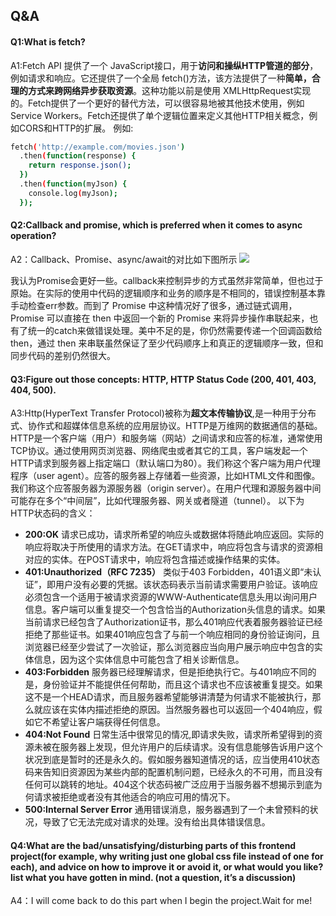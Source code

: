 ## Q&A
#### Q1:What is fetch?
A1:Fetch API 提供了一个 JavaScript接口，用于**访问和操纵HTTP管道的部分**，例如请求和响应。它还提供了一个全局 fetch()方法，该方法提供了一种**简单，合理的方式来跨网络异步获取资源**。这种功能以前是使用  XMLHttpRequest实现的。Fetch提供了一个更好的替代方法，可以很容易地被其他技术使用，例如 Service Workers。Fetch还提供了单个逻辑位置来定义其他HTTP相关概念，例如CORS和HTTP的扩展。
例如:
```sh
fetch('http://example.com/movies.json')
  .then(function(response) {
    return response.json();
  })
  .then(function(myJson) {
    console.log(myJson);
  });
```
#### Q2:Callback and promise, which is preferred when it comes to async operation?
A2：Callback、Promise、async/await的对比如下图所示
![](https://pic1.zhimg.com/80/v2-be8f674422c9f30ffeaee88477ad2c84_hd.png)

我认为Promise会更好一些。callback来控制异步的方式虽然非常简单，但也过于原始。在实际的使用中代码的逻辑顺序和业务的顺序是不相同的，错误控制基本靠手动检查err参数。而到了 Promise 中这种情况好了很多，通过链式调用，Promise 可以直接在 then 中返回一个新的 Promise 来将异步操作串联起来，也有了统一的catch来做错误处理。美中不足的是，你仍然需要传递一个回调函数给 then，通过 then 来串联虽然保证了至少代码顺序上和真正的逻辑顺序一致，但和同步代码的差别仍然很大。
#### Q3:Figure out those concepts: HTTP, HTTP Status Code (200, 401, 403, 404, 500).
A3:Http(HyperText Transfer Protocol)被称为**超文本传输协议**,是一种用于分布式、协作式和超媒体信息系统的应用层协议。HTTP是万维网的数据通信的基础。HTTP是一个客户端（用户）和服务端（网站）之间请求和应答的标准，通常使用TCP协议。通过使用网页浏览器、网络爬虫或者其它的工具，客户端发起一个HTTP请求到服务器上指定端口（默认端口为80）。我们称这个客户端为用户代理程序（user agent）。应答的服务器上存储着一些资源，比如HTML文件和图像。我们称这个应答服务器为源服务器（origin server）。在用户代理和源服务器中间可能存在多个“中间层”，比如代理服务器、网关或者隧道（tunnel）。
以下为HTTP状态码的含义：
- **200:OK**
请求已成功，请求所希望的响应头或数据体将随此响应返回。实际的响应将取决于所使用的请求方法。在GET请求中，响应将包含与请求的资源相对应的实体。在POST请求中，响应将包含描述或操作结果的实体。
- **401:Unauthorized（RFC 7235）**
类似于403 Forbidden，401语义即“未认证”，即用户没有必要的凭据。该状态码表示当前请求需要用户验证。该响应必须包含一个适用于被请求资源的WWW-Authenticate信息头用以询问用户信息。客户端可以重复提交一个包含恰当的Authorization头信息的请求。如果当前请求已经包含了Authorization证书，那么401响应代表着服务器验证已经拒绝了那些证书。如果401响应包含了与前一个响应相同的身份验证询问，且浏览器已经至少尝试了一次验证，那么浏览器应当向用户展示响应中包含的实体信息，因为这个实体信息中可能包含了相关诊断信息。
- **403:Forbidden**
服务器已经理解请求，但是拒绝执行它。与401响应不同的是，身份验证并不能提供任何帮助，而且这个请求也不应该被重复提交。如果这不是一个HEAD请求，而且服务器希望能够讲清楚为何请求不能被执行，那么就应该在实体内描述拒绝的原因。当然服务器也可以返回一个404响应，假如它不希望让客户端获得任何信息。
- **404:Not Found**
日常生活中很常见的情况,即请求失败，请求所希望得到的资源未被在服务器上发现，但允许用户的后续请求。没有信息能够告诉用户这个状况到底是暂时的还是永久的。假如服务器知道情况的话，应当使用410状态码来告知旧资源因为某些内部的配置机制问题，已经永久的不可用，而且没有任何可以跳转的地址。404这个状态码被广泛应用于当服务器不想揭示到底为何请求被拒绝或者没有其他适合的响应可用的情况下。
- **500:Internal Server Error**
通用错误消息，服务器遇到了一个未曾预料的状况，导致了它无法完成对请求的处理。没有给出具体错误信息。
#### Q4:What are the bad/unsatisfying/disturbing parts of this frontend project(for example, why writing just one global css file instead of one for each), and advice on how to improve it or avoid it, or what would you like? list what you have gotten in mind. (not a question, it’s a discussion)
A4：I will come back to do this part when I begin the project.Wait for me!















